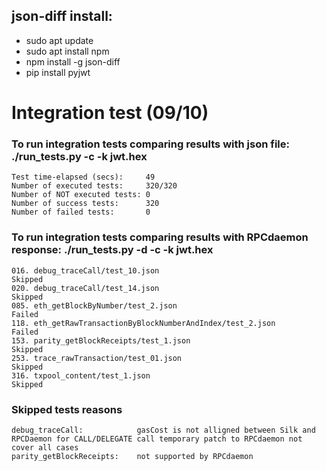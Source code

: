 json-diff install:
------------------
- sudo apt update
- sudo apt install npm
- npm install -g json-diff
- pip install pyjwt


# Integration test (09/10)

### To run integration tests comparing results with json file: ./run_tests.py -c -k jwt.hex

```
Test time-elapsed (secs):     49
Number of executed tests:     320/320
Number of NOT executed tests: 0
Number of success tests:      320
Number of failed tests:       0

```


### To run integration tests comparing results with RPCdaemon response: ./run_tests.py -d -c -k jwt.hex
```
016. debug_traceCall/test_10.json                                 Skipped
020. debug_traceCall/test_14.json                                 Skipped
085. eth_getBlockByNumber/test_2.json                             Failed
118. eth_getRawTransactionByBlockNumberAndIndex/test_2.json       Failed
153. parity_getBlockReceipts/test_1.json                          Skipped
253. trace_rawTransaction/test_01.json                            Skipped
316. txpool_content/test_1.json                                   Skipped
```

### Skipped tests reasons
```
debug_traceCall:            gasCost is not alligned between Silk and RPCDaemon for CALL/DELEGATE call temporary patch to RPCdaemon not cover all cases
parity_getBlockReceipts:    not supported by RPCdaemon
```
